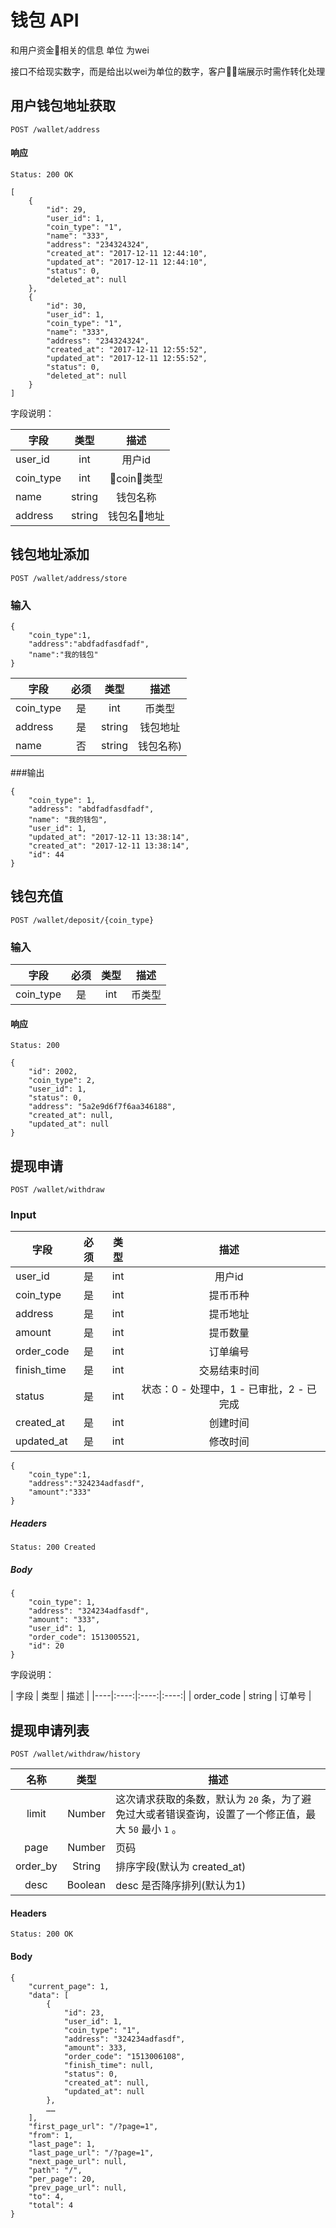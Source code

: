 # 钱包 API

和用户资金相关的信息 单位 为wei


接口不给现实数字，而是给出以wei为单位的数字，客户端展示时需作转化处理

## 用户钱包地址获取

 
```
POST /wallet/address
```

#### 响应

```
Status: 200 OK
```

```json5
[
    {
        "id": 29,
        "user_id": 1,
        "coin_type": "1",
        "name": "333",
        "address": "234324324",
        "created_at": "2017-12-11 12:44:10",
        "updated_at": "2017-12-11 12:44:10",
        "status": 0,
        "deleted_at": null
    },
    {
        "id": 30,
        "user_id": 1,
        "coin_type": "1",
        "name": "333",
        "address": "234324324",
        "created_at": "2017-12-11 12:55:52",
        "updated_at": "2017-12-11 12:55:52",
        "status": 0,
        "deleted_at": null
    }
]
```
字段说明：

| 字段  | 类型 | 描述 |
|----|:----:|:----:|
| user_id |  int | 用户id  |
| coin_type | int | coin类型 |
| name | string | 钱包名称 |
| address | string |钱包名地址 |

## 钱包地址添加
```
POST /wallet/address/store
```
### 输入
```json5
{
	"coin_type":1,
	"address":"abdfadfasdfadf",
	"name":"我的钱包"
}

```
| 字段 | 必须 | 类型 | 描述 |
|----|:----:|:----:|:----:|
| coin_type | 是 | int | 币类型 |
| address | 是 | string | 钱包地址 |
| name | 否 | string | 钱包名称) |

###输出

```json5
{
    "coin_type": 1,
    "address": "abdfadfasdfadf",
    "name": "我的钱包",
    "user_id": 1,
    "updated_at": "2017-12-11 13:38:14",
    "created_at": "2017-12-11 13:38:14",
    "id": 44
}
```
## 钱包充值


```
POST /wallet/deposit/{coin_type}
```

### 输入

| 字段 | 必须 | 类型 | 描述 |
|----|:----:|:----:|:----:|
| coin_type | 是 | int | 币类型 |
 
 

#### 响应

```
Status: 200
```
```json5
{
    "id": 2002,
    "coin_type": 2,
    "user_id": 1,
    "status": 0,
    "address": "5a2e9d6f7f6aa346188",
    "created_at": null,
    "updated_at": null
}
```
 

## 提现申请

```
POST /wallet/withdraw
```

### Input 

| 字段 | 必须 | 类型 | 描述 |
|----|:----:|:----:|:----:|
| user_id | 是 | int | 用户id | 
| coin_type | 是 | int | 提币币种 | 
| address | 是 | int | 提币地址 | 
| amount | 是 | int | 提币数量 | 
| order_code | 是 | int | 订单编号 | 
| finish_time | 是 | int | 交易结束时间 | 
| status | 是 | int | 状态：0 - 处理中，1 - 已审批，2 - 已完成 | 
| created_at | 是 | int |  创建时间 |
| updated_at | 是 | int | 修改时间 | 


```json5
{
	"coin_type":1,
	"address":"324234adfasdf",
	"amount":"333"
}
```
  
##### Headers

```
Status: 200 Created
```

##### Body

```json5
{
    "coin_type": 1,
    "address": "324234adfasdf",
    "amount": "333",
    "user_id": 1,
    "order_code": 1513005521,
    "id": 20
}
```

字段说明：

| 字段  | 类型 | 描述 |
|----|:----:|:----:|:----:|
| order_code |  string | 订单号  |
 

## 提现申请列表

```
POST /wallet/withdraw/history
```


| 名称 | 类型 | 描述 |
|:----:|:----:|----|
| limit | Number | 这次请求获取的条数，默认为 `20` 条，为了避免过大或者错误查询，设置了一个修正值，最大 `50` 最小 `1` 。 |
| page | Number | 页码|
| order_by | String | 排序字段(默认为 created_at) |
| desc | Boolean | desc 是否降序排列(默认为1) |


#### Headers

```
Status: 200 OK
```

#### Body

```json5
{
    "current_page": 1,
    "data": [
        {
            "id": 23,
            "user_id": 1,
            "coin_type": "1",
            "address": "324234adfasdf",
            "amount": 333,
            "order_code": "1513006108",
            "finish_time": null,
            "status": 0,
            "created_at": null,
            "updated_at": null
        },
        ……
    ],
    "first_page_url": "/?page=1",
    "from": 1,
    "last_page": 1,
    "last_page_url": "/?page=1",
    "next_page_url": null,
    "path": "/",
    "per_page": 20,
    "prev_page_url": null,
    "to": 4,
    "total": 4
}
```
